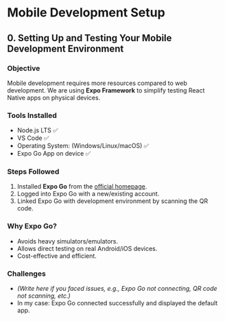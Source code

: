 # Mobile Development Setup

## 0. Setting Up and Testing Your Mobile Development Environment

### Objective
Mobile development requires more resources compared to web development. We are using **Expo Framework** to simplify testing React Native apps on physical devices.

### Tools Installed
- Node.js LTS ✅
- VS Code ✅
- Operating System: (Windows/Linux/macOS) ✅
- Expo Go App on device ✅

### Steps Followed
1. Installed **Expo Go** from the [official homepage](https://expo.dev/go).
2. Logged into Expo Go with a new/existing account.
3. Linked Expo Go with development environment by scanning the QR code.

### Why Expo Go?
- Avoids heavy simulators/emulators.
- Allows direct testing on real Android/iOS devices.
- Cost-effective and efficient.

### Challenges
- _(Write here if you faced issues, e.g., Expo Go not connecting, QR code not scanning, etc.)_
- In my case: Expo Go connected successfully and displayed the default app.
